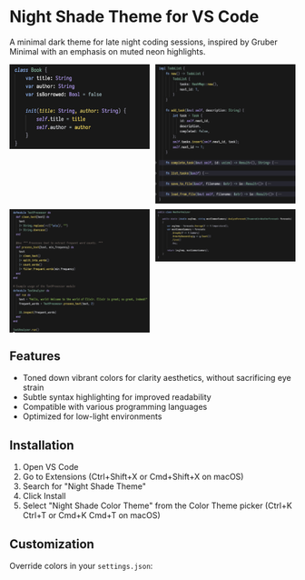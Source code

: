 # Night Shade Theme for VS Code

A minimal dark theme for late night coding sessions, inspired by Gruber Minimal with an emphasis on muted neon highlights.

<div style="display: grid; grid-template-columns: 1fr 1fr; gap: 10px;">
  <img src="code-examples/screenshots/screenshot1.png" alt="Screenshot 1">
  <img src="code-examples/screenshots/screenshot2.png" alt="Screenshot 2">
  <img src="code-examples/screenshots/screenshot3.png" alt="Screenshot 3">
  <img src="code-examples/screenshots/screenshot4.png" alt="Screenshot 4">
</div>

## Features

- Toned down vibrant colors for clarity aesthetics, without sacrificing eye strain
- Subtle syntax highlighting for improved readability
- Compatible with various programming languages
- Optimized for low-light environments

## Installation

1. Open VS Code
2. Go to Extensions (Ctrl+Shift+X or Cmd+Shift+X on macOS)
3. Search for "Night Shade Theme"
4. Click Install
5. Select "Night Shade Color Theme" from the Color Theme picker (Ctrl+K Ctrl+T or Cmd+K Cmd+T on macOS)

## Customization

Override colors in your `settings.json`:
